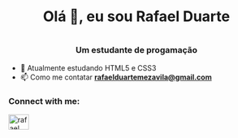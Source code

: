 <h1 align="center"> Olá 👋, eu sou Rafael Duarte <h1> 
<h3 align="center"> Um estudante de progamação</h3>

- 🌱 Atualmente estudando HTML5 e CSS3
- 📫 Como me contatar **rafaelduartemezavila@gmail.com**

<h3 align="left">Connect with me:</h3>
<p align="left">
<a href="https://www.linkedin.com/in/rafael-duarte-20513b253/" target="blank"><img align="center" src="https://raw.githubusercontent.com/rahuldkjain/github-profile-readme-generator/master/src/images/icons/Social/linked-in-alt.svg" alt="rafael duarte" height="30" width="40" /></a>
</p>
 

